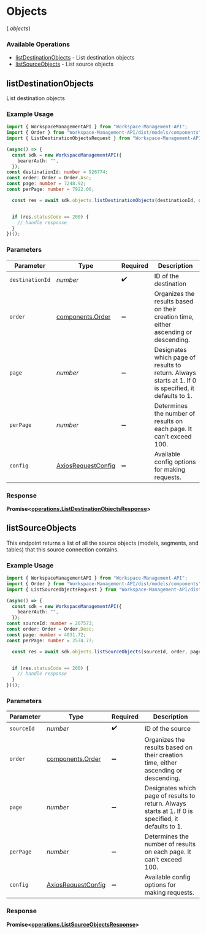 # Objects
(*.objects*)

### Available Operations

* [listDestinationObjects](#listdestinationobjects) - List destination objects
* [listSourceObjects](#listsourceobjects) - List source objects

## listDestinationObjects

List destination objects

### Example Usage

```typescript
import { WorkspaceManagementAPI } from "Workspace-Management-API";
import { Order } from "Workspace-Management-API/dist/models/components";
import { ListDestinationObjectsRequest } from "Workspace-Management-API/dist/models/operations";

(async() => {
  const sdk = new WorkspaceManagementAPI({
    bearerAuth: "",
  });
const destinationId: number = 926774;
const order: Order = Order.Asc;
const page: number = 7248.92;
const perPage: number = 7922.06;

  const res = await sdk.objects.listDestinationObjects(destinationId, order, page, perPage);


  if (res.statusCode == 200) {
    // handle response
  }
})();
```

### Parameters

| Parameter                                                                                            | Type                                                                                                 | Required                                                                                             | Description                                                                                          |
| ---------------------------------------------------------------------------------------------------- | ---------------------------------------------------------------------------------------------------- | ---------------------------------------------------------------------------------------------------- | ---------------------------------------------------------------------------------------------------- |
| `destinationId`                                                                                      | *number*                                                                                             | :heavy_check_mark:                                                                                   | ID of the destination                                                                                |
| `order`                                                                                              | [components.Order](../../models/shared/order.md)                                                     | :heavy_minus_sign:                                                                                   | Organizes the results based on their creation time, either ascending or descending.                  |
| `page`                                                                                               | *number*                                                                                             | :heavy_minus_sign:                                                                                   | Designates which page of results to return. Always starts at 1. If 0 is specified, it defaults to 1. |
| `perPage`                                                                                            | *number*                                                                                             | :heavy_minus_sign:                                                                                   | Determines the number of results on each page. It can't exceed 100.                                  |
| `config`                                                                                             | [AxiosRequestConfig](https://axios-http.com/docs/req_config)                                         | :heavy_minus_sign:                                                                                   | Available config options for making requests.                                                        |


### Response

**Promise<[operations.ListDestinationObjectsResponse](../../models/operations/listdestinationobjectsresponse.md)>**


## listSourceObjects

This endpoint returns a list of all the source objects (models, segments, and tables) that this source connection contains.

### Example Usage

```typescript
import { WorkspaceManagementAPI } from "Workspace-Management-API";
import { Order } from "Workspace-Management-API/dist/models/components";
import { ListSourceObjectsRequest } from "Workspace-Management-API/dist/models/operations";

(async() => {
  const sdk = new WorkspaceManagementAPI({
    bearerAuth: "",
  });
const sourceId: number = 267573;
const order: Order = Order.Desc;
const page: number = 4031.72;
const perPage: number = 2574.77;

  const res = await sdk.objects.listSourceObjects(sourceId, order, page, perPage);


  if (res.statusCode == 200) {
    // handle response
  }
})();
```

### Parameters

| Parameter                                                                                            | Type                                                                                                 | Required                                                                                             | Description                                                                                          |
| ---------------------------------------------------------------------------------------------------- | ---------------------------------------------------------------------------------------------------- | ---------------------------------------------------------------------------------------------------- | ---------------------------------------------------------------------------------------------------- |
| `sourceId`                                                                                           | *number*                                                                                             | :heavy_check_mark:                                                                                   | ID of the source                                                                                     |
| `order`                                                                                              | [components.Order](../../models/shared/order.md)                                                     | :heavy_minus_sign:                                                                                   | Organizes the results based on their creation time, either ascending or descending.                  |
| `page`                                                                                               | *number*                                                                                             | :heavy_minus_sign:                                                                                   | Designates which page of results to return. Always starts at 1. If 0 is specified, it defaults to 1. |
| `perPage`                                                                                            | *number*                                                                                             | :heavy_minus_sign:                                                                                   | Determines the number of results on each page. It can't exceed 100.                                  |
| `config`                                                                                             | [AxiosRequestConfig](https://axios-http.com/docs/req_config)                                         | :heavy_minus_sign:                                                                                   | Available config options for making requests.                                                        |


### Response

**Promise<[operations.ListSourceObjectsResponse](../../models/operations/listsourceobjectsresponse.md)>**

